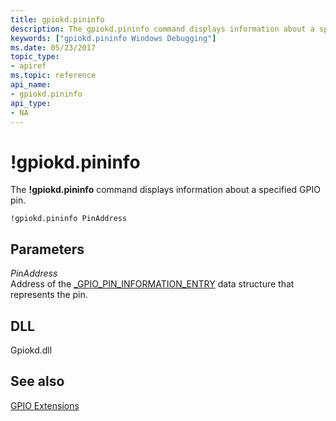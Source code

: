 ```yaml
---
title: gpiokd.pininfo
description: The gpiokd.pininfo command displays information about a specified GPIO pin.
keywords: ["gpiokd.pininfo Windows Debugging"]
ms.date: 05/23/2017
topic_type:
- apiref
ms.topic: reference
api_name:
- gpiokd.pininfo
api_type:
- NA
---
```


# !gpiokd.pininfo


The **!gpiokd.pininfo** command displays information about a specified GPIO pin.

```dbgcmd
!gpiokd.pininfo PinAddress
```

## <span id="ddk__devobj_dbg"></span><span id="DDK__DEVOBJ_DBG"></span>Parameters


<span id="_______PinAddress______"></span><span id="_______pinaddress______"></span><span id="_______PINADDRESS______"></span> *PinAddress*   
Address of the [\_GPIO\_PIN\_INFORMATION\_ENTRY](gpio-extensions.md#data-structures-used-by-the-gpio-commands) data structure that represents the pin.

## <span id="DLL"></span><span id="dll"></span>DLL


Gpiokd.dll

## <span id="see_also"></span>See also


[GPIO Extensions](gpio-extensions.md)

 

 






